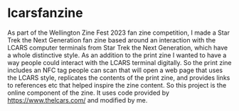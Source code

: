 # lcarsfanzine
As part of the Wellington Zine Fest 2023 fan zine competition, I made a Star Trek the Next Generation fan zine based around an interaction with the LCARS computer terminals from Star Trek the Next Generation, which have a whole distinctive style.
As an addition to the print zine I wanted to have a way people could interact with the LCARS terminal digitally. So the print zine includes an NFC tag people can scan that will open a web page that uses the LCARS style, replicates the contents of the print zine, and provides links to references etc that helped inspire the zine content.
So this project is the online component of the zine.
It uses code provided by https://www.thelcars.com/ and modified by me.
